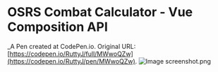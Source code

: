 # OSRS Combat Calculator - Vue Composition API
 _A Pen created at CodePen.io. Original URL: [https://codepen.io/RuttyJ/full/MWwoQZw](https://codepen.io/RuttyJ/pen/MWwoQZw).
![Image](https://github.com/ruttyj/OSRS_Combat_Calc/blob/master/docs/screenshot.png?raw=true "Image")
 screenshot.png
